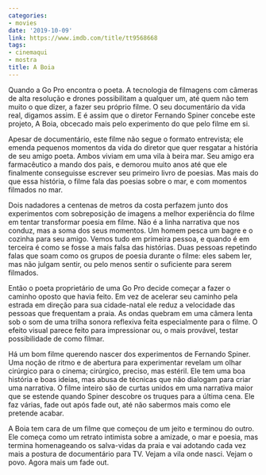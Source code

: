 ```yaml
---
categories:
- movies
date: '2019-10-09'
link: https://www.imdb.com/title/tt9568668
tags:
- cinemaqui
- mostra
title: A Boia
---
```


Quando a Go Pro encontra o poeta. A tecnologia de filmagens com câmeras de alta resolução e drones possibilitam a qualquer um, até quem não tem muito o que dizer, a fazer seu próprio filme. O seu documentário da vida real, digamos assim. E é assim que o diretor Fernando Spiner concebe este projeto, A Boia, obcecado mais pelo experimento do que pelo filme em si.

Apesar de documentário, este filme não segue o formato entrevista; ele emenda pequenos momentos da vida do diretor que quer resgatar a história de seu amigo poeta. Ambos viviam em uma vila à beira mar. Seu amigo era farmacêutico a mando dos pais, e demorou muito anos até que ele finalmente conseguisse escrever seu primeiro livro de poesias. Mas mais do que essa história, o filme fala das poesias sobre o mar, e  com momentos filmados no mar. 

Dois nadadores a centenas de metros da costa perfazem junto dos experimentos com sobreposição de imagens a melhor experiência do filme em tentar transformar poesia em filme. Não é a linha narrativa que nos conduz, mas a soma dos seus momentos. Um homem pesca um bagre e o cozinha para seu amigo. Vemos tudo em primeira pessoa, e quando é em terceira é como se fosse a mais falsa das histórias. Duas pessoas repetindo falas que soam como os grupos de poesia durante o filme: eles sabem ler, mas não julgam sentir, ou pelo menos sentir o suficiente para serem filmados.

Então o poeta proprietário de uma Go Pro decide começar a fazer o caminho oposto que havia feito. Em vez de acelerar seu caminho pela estrada em direção para sua cidade-natal ele reduz a velocidade das pessoas que frequentam a praia. As ondas quebram em uma câmera lenta sob o som de uma trilha sonora reflexiva feita especialmente para o filme. O efeito visual parece feito para impressionar ou, o mais provável, testar possibilidade de como filmar.

Há um bom filme querendo nascer dos experimentos de Fernando Spiner. Uma noção de ritmo e de abertura para experimentar revelam um olhar cirúrgico para o cinema; cirúrgico, preciso, mas estéril. Ele tem uma boa história e boas ideias, mas abusa de técnicas que não dialogam para criar uma narrativa. O filme inteiro são de curtas unidos em uma narrativa maior que se estende quando Spiner descobre os truques para a última cena. Ele faz várias, fade out após fade out, até não sabermos mais como ele pretende acabar.

A Boia tem cara de um filme que começou de um jeito e terminou do outro. Ele começa como um retrato intimista sobre a amizade, o mar e poesia, mas termina homenageando os salva-vidas da praia e vai adotando cada vez mais a postura de documentário para TV. Vejam a vila onde nasci. Vejam o povo. Agora mais um fade out.